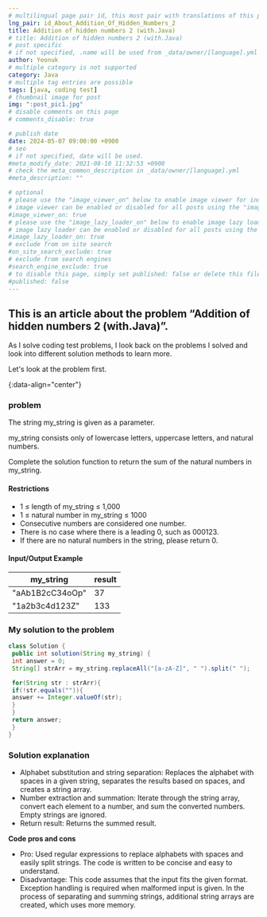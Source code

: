 ```yaml
---
# multilingual page pair id, this must pair with translations of this page. (This name must be unique)
lng_pair: id_About_Addition_Of_Hidden_Numbers_2
title: Addition of hidden numbers 2 (with.Java)
# title: Addition of hidden numbers 2 (with.Java)
# post specific
# if not specified, .name will be used from _data/owner/[language].yml
author: Yeonuk
# multiple category is not supported
category: Java
# multiple tag entries are possible
tags: [java, coding test]
# thumbnail image for post
img: ":post_pic1.jpg"
# disable comments on this page
# comments_disable: true

# publish date
date: 2024-05-07 09:00:00 +0900
# seo
# if not specified, date will be used.
#meta_modify_date: 2021-08-10 11:32:53 +0900
# check the meta_common_description in _data/owner/[language].yml
#meta_description: ""

# optional
# please use the "image_viewer_on" below to enable image viewer for individual pages or posts (_posts/ or [language]/_posts folders).
# image viewer can be enabled or disabled for all posts using the "image_viewer_posts: true" setting in _data/conf/main.yml.
#image_viewer_on: true
# please use the "image_lazy_loader_on" below to enable image lazy loader for individual pages or posts (_posts/ or [language]/_posts folders).
# image lazy loader can be enabled or disabled for all posts using the "image_lazy_loader_posts: true" setting in _data/conf/main.yml.
#image_lazy_loader_on: true
# exclude from on site search
#on_site_search_exclude: true
# exclude from search engines
#search_engine_exclude: true
# to disable this page, simply set published: false or delete this file
#published: false
---
```


<!-- outline-start -->

## This is an article about the problem “Addition of hidden numbers 2 (with.Java)”.

As I solve coding test problems, I look back on the problems I solved and look into different solution methods to learn more.

Let's look at the problem first.

{:data-align="center"}

<!-- outline-end -->

### problem

The string my_string is given as a parameter.

my_string consists only of lowercase letters, uppercase letters, and natural numbers.

Complete the solution function to return the sum of the natural numbers in my_string.

#### Restrictions

- 1 ≤ length of my_string ≤ 1,000
- 1 ≤ natural number in my_string ≤ 1000
- Consecutive numbers are considered one number.
- There is no case where there is a leading 0, such as 000123.
- If there are no natural numbers in the string, please return 0.

#### Input/Output Example

<!-- | keyinput | board | result |
| ----------------------------------------- | -------- | ------- |
| ["left", "right", "up", "right", "right"] | [11, 11] | [2, 1] |
| ["down", "down", "down", "down", "down"] | [7, 9] | [0, -4] | -->

| my_string       | result |
| --------------- | ------ |
| "aAb1B2cC34oOp" | 37     |
| "1a2b3c4d123Z"  | 133    |

### My solution to the problem

```java
class Solution {
 public int solution(String my_string) {
 int answer = 0;
 String[] strArr = my_string.replaceAll("[a-zA-Z]", " ").split(" ");

 for(String str : strArr){
 if(!str.equals("")){
 answer += Integer.valueOf(str);
 }
 }
 return answer;
 }
}
```

### Solution explanation

- Alphabet substitution and string separation: Replaces the alphabet with spaces in a given string, separates the results based on spaces, and creates a string array.
- Number extraction and summation: Iterate through the string array, convert each element to a number, and sum the converted numbers. Empty strings are ignored.
- Return result: Returns the summed result.

**Code pros and cons**

- Pro: Used regular expressions to replace alphabets with spaces and easily split strings. The code is written to be concise and easy to understand.
- Disadvantage: This code assumes that the input fits the given format. Exception handling is required when malformed input is given. In the process of separating and summing strings, additional string arrays are created, which uses more memory.
